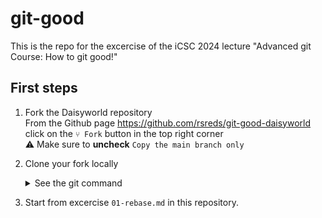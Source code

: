 # git-good

This is the repo for the excercise of the iCSC 2024 lecture "Advanced git Course: How to git good!"

## First steps

1. Fork the Daisyworld repository  
From the Github page <https://github.com/rsreds/git-good-daisyworld> click on the <code>⑂&nbsp;Fork</code> button in the top right corner  
    :warning: Make sure to **uncheck** `Copy the main branch only`
1. Clone your fork locally  
    <details>
      <summary>
        See the git command
      </summary>

      ```bash
      git clone git@github.com:<username>/git-good-daisyworld.git
      ```

    </details>
1. Start from excercise `01-rebase.md` in this repository.
